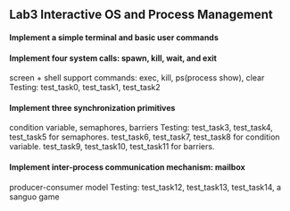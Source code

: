 ## Lab3 Interactive OS and Process Management

#### Implement a simple terminal and basic user commands
#### Implement four system calls: spawn, kill, wait, and exit
screen + shell
support commands: exec, kill, ps(process show), clear
Testing: test_task0, test_task1, test_task2

#### Implement three synchronization primitives
condition variable, semaphores, barriers
Testing: test_task3, test_task4, test_task5 for semaphores. 
	test_task6, test_task7, test_task8 for condition variable. 
	test_task9, test_task10, test_task11 for barriers. 

#### Implement inter-process communication mechanism: mailbox
producer-consumer model
Testing: test_task12, test_task13, test_task14, a sanguo game